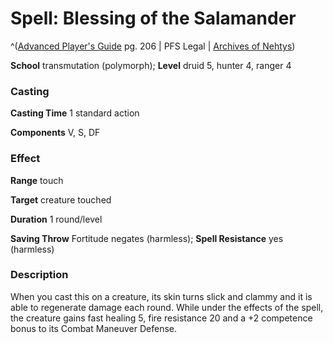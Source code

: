 # Spell: Blessing of the Salamander

^([Advanced Player's Guide][ss-blessing-of-the-salamander] pg. 206 | PFS Legal | [Archives of Nehtys][sn-blessing-of-the-salamander])

**School** transmutation (polymorph); **Level** druid 5, hunter 4, ranger 4

### Casting

**Casting Time** 1 standard action

**Components** V, S, DF

### Effect

**Range** touch

**Target** creature touched

**Duration** 1 round/level

**Saving Throw** Fortitude negates (harmless); **Spell Resistance** yes (harmless)

### Description

When you cast this on a creature, its skin turns slick and clammy and it is able to regenerate damage each round. While under the effects of the spell, the creature gains fast healing 5, fire resistance 20 and a +2 competence bonus to its Combat Maneuver Defense.

[ss-blessing-of-the-salamander]: http://paizo.com/pathfinderRPG/v57
[sn-blessing-of-the-salamander]: http://www.archivesofnethys.com/SpellDisplay.aspx?ItemName=Blessing%20of%20the%20Salamander